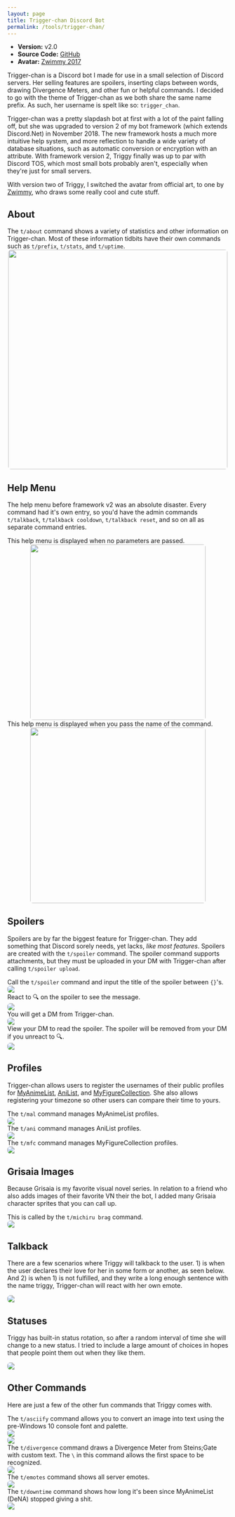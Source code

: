 ```yaml
---
layout: page
title: Trigger-chan Discord Bot
permalink: /tools/trigger-chan/
---
```

<style>
  .discord-center {
    border-radius: 6px;
    margin-left: auto;
    margin-right: auto;
    display: block;
  }
</style>

* **Version:**        v2.0
* **Source Code:**    [GitHub](https://github.com/trigger-death/TriggerChan)
* **Avatar:**         [Zwimmy 2017](https://www.deviantart.com/zwimmy/art/Trigger-chan-711192608)


Trigger-chan is a Discord bot I made for use in a small selection of Discord servers. Her selling features are spoilers, inserting claps between words, drawing Divergence Meters, and other fun or helpful commands. I decided to go with the theme of Trigger-chan as we both share the same name prefix. As such, her username is spelt like so: `trigger_chan`.

Trigger-chan was a pretty slapdash bot at first with a lot of the paint falling off, but she was upgraded to version 2 of my bot framework (which extends Discord.Net) in November 2018. The new framework hosts a much more intuitive help system, and more reflection to handle a wide variety of database situations, such as automatic conversion or encryption with an attribute. With framework version 2, Triggy finally was up to par with Discord TOS, which most small bots probably aren't, especially when they're just for small servers.

With version two of Triggy, I switched the avatar from official art, to one by [Zwimmy](https://www.deviantart.com/zwimmy/art/Trigger-chan-711192608), who draws some really cool and cute stuff.

## About

<div class="center-text">The <code>t/about</code> command shows a variety of statistics and other information on Trigger-chan. Most of these information tidbits have their own commands such as <code>t/prefix</code>, <code>t/stats</code>, and <code>t/uptime</code>.</div>
<img class="discord-center" height="500" src="/tools/trigger-chan/assets/img/cmd-about.png">

## Help Menu

The help menu before framework v2 was an absolute disaster. Every command had it's own entry, so you'd have the admin commands `t/talkback`, `t/talkback cooldown`, `t/talkback reset`, and so on all as separate command entries.

<div class="center-text">This help menu is displayed when no parameters are passed.</div>
<img class="discord-center" height="400" src="/tools/trigger-chan/assets/img/cmd-help-normal.png">

<div class="center-text">This help menu is displayed when you pass the name of the command.</div>
<img class="discord-center" height="400" src="/tools/trigger-chan/assets/img/cmd-help-spoiler.png">

## Spoilers

Spoilers are by far the biggest feature for Trigger-chan. They add something that Discord sorely needs, yet lacks, *like most features*. Spoilers are created with the `t/spoiler` command. The spoiler command supports attachments, but they must be uploaded in your DM with Trigger-chan after calling `t/spoiler upload`.

<div class="center-text">Call the <code>t/spoiler</code> command and input the title of the spoiler between <code>{}</code>'s.</div>
<img class="discord-center" src="/tools/trigger-chan/assets/img/cmd-spoiler-1.png">

<div class="center-text">React to 🔍 on the spoiler to see the message.</div>
<img class="discord-center" src="/tools/trigger-chan/assets/img/cmd-spoiler-2.png">

<div class="center-text">You will get a DM from Trigger-chan.</div>
<img class="discord-center" src="/tools/trigger-chan/assets/img/cmd-spoiler-3.png">

<div class="center-text">View your DM to read the spoiler. The spoiler will be removed from your DM if you unreact to 🔍.</div>
<img class="discord-center" src="/tools/trigger-chan/assets/img/cmd-spoiler-4.png">

## Profiles

Trigger-chan allows users to register the usernames of their public profiles for [MyAnimeList](https://myanimelist.net), [AniList](https://anilist.co/), and [MyFigureCollection](https://myfigurecollection.net/). She also allows registering your timezone so other users can compare their time to yours.

<div class="center-text">The <code>t/mal</code> command manages MyAnimeList profiles.</div>
<img class="discord-center" src="/tools/trigger-chan/assets/img/cmd-mal.png">

<div class="center-text">The <code>t/ani</code> command manages AniList profiles.</div>
<img class="discord-center" src="/tools/trigger-chan/assets/img/cmd-ani.png">

<div class="center-text">The <code>t/mfc</code> command manages MyFigureCollection profiles.</div>
<img class="discord-center" src="/tools/trigger-chan/assets/img/cmd-mfc.png">

## Grisaia Images

Because Grisaia is my favorite visual novel series. In relation to a friend who also adds images of their favorite VN their the bot, I added many Grisaia character sprites that you can call up.

<div class="center-text">This is called by the <code>t/michiru brag</code> command.</div>
<img class="discord-center" src="/tools/trigger-chan/assets/img/cmd-michiru.png">

## Talkback

There are a few scenarios where Triggy will talkback to the user. 1) is when the user declares their love for her in some form or another, as seen below. And 2) is when 1) is not fulfilled, and they write a long enough sentence with the name triggy, Trigger-chan will react with her own emote.

<img class="discord-center" src="/tools/trigger-chan/assets/img/talkback.png">

## Statuses

Triggy has built-in status rotation, so after a random interval of time she will change to a new status. I tried to include a large amount of choices in hopes that people point them out when they like them.

<img class="discord-center" src="/tools/trigger-chan/assets/img/statuses.png">

## Other Commands

Here are just a few of the other fun commands that Triggy comes with.

<div class="center-text">The <code>t/asciify</code> command allows you to convert an image into text using the pre-Windows 10 console font and palette.</div>
<img class="discord-center" src="/tools/trigger-chan/assets/img/cmd-asciify-1.png">

<img class="discord-center" src="/tools/trigger-chan/assets/img/cmd-asciify-2.png">

<div class="center-text">The <code>t/divergence</code> command draws a Divergence Meter from Steins;Gate with custom text. The <code>\</code> in this command allows the first space to be recognized.</div>
<img class="discord-center" src="/tools/trigger-chan/assets/img/cmd-divergence.png">

<div class="center-text">The <code>t/emotes</code> command shows all server emotes.</div>
<img class="discord-center" src="/tools/trigger-chan/assets/img/cmd-emotes.png">

<div class="center-text">The <code>t/downtime</code> command shows how long it's been since MyAnimeList (DeNA) stopped giving a shit.</div>
<img class="discord-center" src="/tools/trigger-chan/assets/img/cmd-downtime.png">
